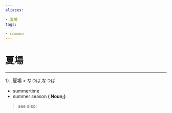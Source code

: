 ```yaml
---
aliases:
    
- 夏場
tags:
    
- common
---
```


# 夏場
---
1).
,夏場 > なつば,なつば

- summertime
- summer season
**( Noun;)**
> see also: 
            